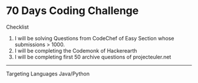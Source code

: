 # 70 Days Coding Challenge

Checklist
1. I will be solving Questions from CodeChef of Easy Section whose submissions > 1000.
2. I will be completing the Codemonk of Hackerearth
3. I will be completing first 50 archive questions of projecteuler.net


---------------------------------------------------------------------------------


Targeting Languages
Java/Python

